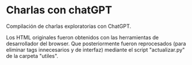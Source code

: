 # Charlas con chatGPT

Compilación de charlas exploratorias con ChatGPT.

Los HTML originales fueron obtenidos con las herramientas de desarrollador del browser.
Que posteriormente fueron reprocesados (para eliminar tags innecesarios y de interfaz) mediante el script "actualizar.py" de la carpeta "utiles".

